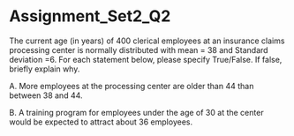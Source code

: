 # Assignment_Set2_Q2
The current age (in years) of 400 clerical employees at an insurance claims processing center is normally distributed with mean = 38 and Standard deviation =6. For each statement below, please specify True/False. If false, briefly explain why.

A. More employees at the processing center are older than 44 than between 38 and 44.

B. A training program for employees under the age of 30 at the center would be expected to attract about 36 employees.
